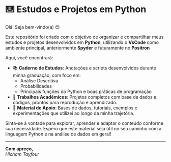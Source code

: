 # ⌨️ Estudos e Projetos em Python


Olá! Seja bem-vindo(a) 😊

Este repositório foi criado com o objetivo de organizar e compartilhar meus estudos e projetos desenvolvidos em **Python**, utilizando o **VsCode** como ambiente principal, anteriormente  **Spyder** e futuramente no **Positron**

Aqui, você encontrará:

- 📚 **Caderno de Estudos**: Anotações e scripts desenvolvidos durante minha graduação, com foco em:
  - Análise Descritiva
  - Probabilidades
  - Principais funções do Python e boas práticas de programação
- 💼 **Trabalhos Acadêmicos**: Projetos completos com base de dados e códigos, prontos para reprodução e aprendizado.
- 📂 **Material de Apoio**: Bases de dados, tutoriais, exemplos e experimentações que utilizei ao longo da minha trajetória.

Sinta-se à vontade para explorar, aprender e adaptar o conteúdo conforme sua necessidade. Espero que este material seja útil no seu caminho com a linguagem Python e na análise de dados em geral!

---

**Com apreço,**  
_Hicham Tayfour_

